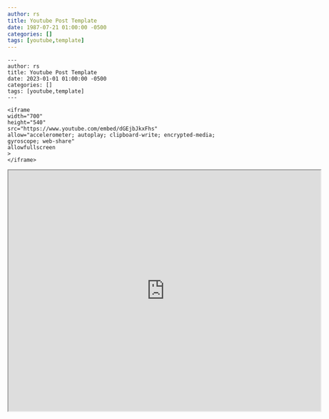 ```yaml
---
author: rs
title: Youtube Post Template
date: 1987-07-21 01:00:00 -0500 
categories: []
tags: [youtube,template] 
---
```



```code
---
author: rs
title: Youtube Post Template
date: 2023-01-01 01:00:00 -0500 
categories: []
tags: [youtube,template] 
---

<iframe 
width="700" 
height="540" 
src="https://www.youtube.com/embed/dGEjbJkxFhs" 
allow="accelerometer; autoplay; clipboard-write; encrypted-media; gyroscope; web-share" 
allowfullscreen
>
</iframe>
```


<iframe 
width="700" 
height="540" 
src="https://www.youtube.com/embed/dGEjbJkxFhs" 
allow="accelerometer; autoplay; clipboard-write; encrypted-media; gyroscope; web-share" 
allowfullscreen
>
</iframe>